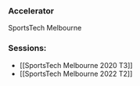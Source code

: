 
### Accelerator
SportsTech Melbourne
 
### Sessions: 
- [[SportsTech Melbourne 2020 T3]]
- [[SportsTech Melbourne 2022 T2]]


